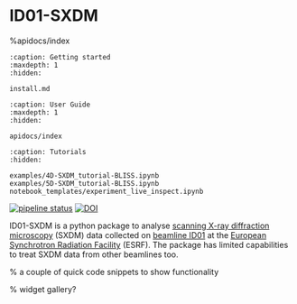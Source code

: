 # ID01-SXDM

%apidocs/index

```{toctree}
:caption: Getting started
:maxdepth: 1
:hidden:

install.md
```


```{toctree}
:caption: User Guide
:maxdepth: 1
:hidden:

apidocs/index
```

```{toctree}
:caption: Tutorials
:hidden:

examples/4D-SXDM_tutorial-BLISS.ipynb
examples/5D-SXDM_tutorial-BLISS.ipynb
notebook_templates/experiment_live_inspect.ipynb
```

[![pipeline status](https://gitlab.esrf.fr/id01-science/id01-sxdm-utils/badges/main/pipeline.svg)](https://gitlab.esrf.fr/id01-science/id01-sxdm-utils/-/commits/main) [![DOI](https://zenodo.org/badge/DOI/10.5281/zenodo.10777666.svg)](https://doi.org/10.5281/zenodo.10777666)

ID01-SXDM is a python package to analyse [scanning X-ray diffraction microscopy][sxdm] (SXDM) data collected on [beamline ID01][id01] at the [European Synchrotron Radiation Facility][esrf] (ESRF). The package has limited capabilities to treat SXDM data from other beamlines too.

[esrf]: https://www.esrf.fr/home.html
[id01]: https://www.esrf.fr/UsersAndScience/Experiments/XNP/ID01
[sxdm]: https://journals.aps.org/prapplied/abstract/10.1103/PhysRevApplied.18.064015

% a couple of quick code snippets to show functionality

% widget gallery?
